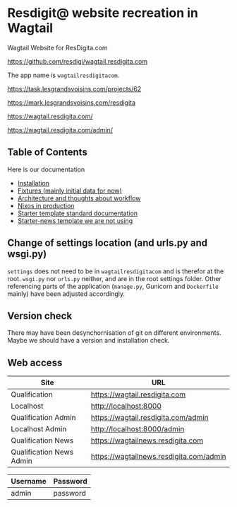 # Resdigit@ website recreation in Wagtail

Wagtail Website for ResDigita.com

https://github.com/resdigi/wagtail.resdigita.com

The app name is `wagtailresdigitacom`. 

https://task.lesgrandsvoisins.com/projects/62

https://mark.lesgrandsvoisins.com/resdigita

https://wagtail.resdigita.com/

https://wagtail.resdigita.com/admin/

## Table of Contents

Here is our documentation

  - [Installation](./docs/installation.md)
  - [Fixtures (mainly initial data for now)](./docs/fixtures.md)
  - [Architecture and thoughts about workflow](./docs/architecture.md)
  - [Nixos in production](./docs/nixos.md)
  - [Starter template standard documentation](./docs/starter.md)
  - [Starter-news template we are not using](./docs/starter-news.md)

## Change of settings location (and urls.py and wsgi.py)

`settings` does not need to be in `wagtailresdigitacom` and is therefor at the root. `wsgi.py` nor `urls.py` neither, and are in the root settings folder. Other referencing parts of the application (`manage.py`, Gunicorn and `Dockerfile` mainly) have been adjusted accordingly.

## Version check

There may have been desynchornisation of git on different environments. Maybe we should have a version and installation check. 

## Web access

| Site | URL |
| ---  | --- |
| Qualification | <https://wagtail.resdigita.com> |
| Localhost | <http://localhost:8000> |
| Qualification Admin | <https://wagtail.resdigita.com/admin> |
| Localhost Admin | <http://localhost:8000/admin> |
| Qualification News | <https://wagtailnews.resdigita.com> |
| Qualification News Admin | <https://wagtailnews.resdigita.com/admin> |

| Username | Password |
| ---  | --- |
| admin | password |
